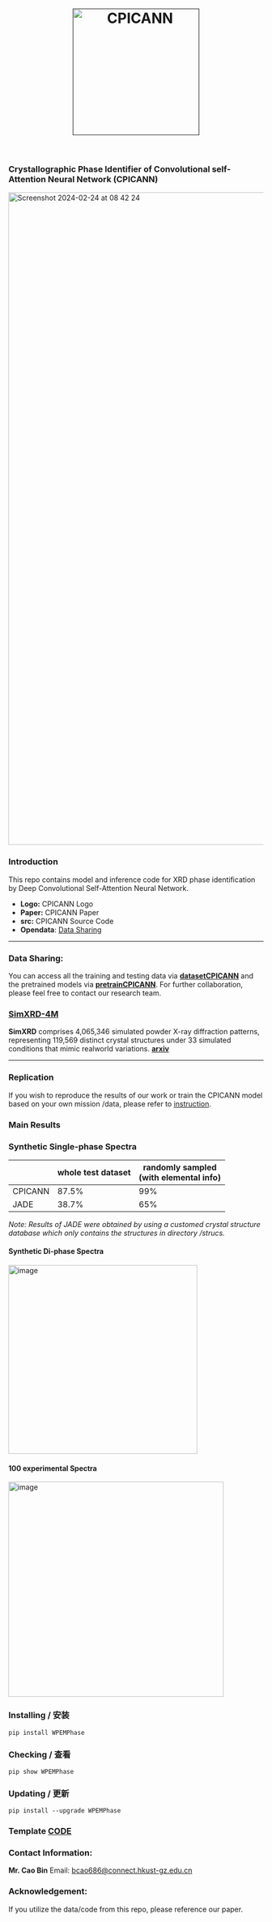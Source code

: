 
<h1 align="center">
  <a href=""><img src="https://github.com/WPEM/CPICANN/assets/86995074/a40efe75-d5a9-4777-9d2a-cb4bed912d53" alt="CPICANN" width="250"></a>
  <br>
  <br>
</h1>

### Crystallographic Phase Identifier of Convolutional self-Attention Neural Network (CPICANN)

<img width="1289" alt="Screenshot 2024-02-24 at 08 42 24" src="https://github.com/WPEM/CPICANN/assets/86995074/eb3bf532-2281-49b7-b91e-bc7d53568c41">

### Introduction
This repo contains model and inference code for XRD phase identification by Deep Convolutional Self-Attention Neural Network. 

+ **Logo:** CPICANN Logo
+ **Paper:** CPICANN Paper
+ **src:** CPICANN Source Code
+ **Opendata**: [Data Sharing](https://huggingface.co/datasets/caobin/datasetCPICANN)
___
### Data Sharing:
You can access all the training and testing data via [**datasetCPICANN**](https://huggingface.co/datasets/caobin/datasetCPICANN) and the pretrained models via [**pretrainCPICANN**](https://huggingface.co/caobin/pretrainCPICANN). For further collaboration, please feel free to contact our research team.

### [SimXRD-4M](https://github.com/Bin-Cao/SimXRD)
**SimXRD** comprises 4,065,346 simulated powder X-ray diffraction patterns, representing 119,569 distinct crystal structures under 33 simulated conditions that mimic realworld variations. [**arxiv**](https://arxiv.org/pdf/2406.15469v1)
___
### Replication
If you wish to reproduce the results of our work or train the CPICANN model based on your own mission /data,  please refer to [instruction](https://github.com/WPEM/CPICANN/tree/main/src).

### Main Results


### Synthetic Single-phase Spectra
|      | whole test dataset | randomly sampled<br>(with elemental info) |
|------|--------------------|-------------------------------------------|
| CPICANN | 87.5%              | 99%                                       | 
| JADE | 38.7%              | 65%                                       | 

*Note: Results of JADE were obtained by using a customed crystal structure database which only contains the structures in directory /strucs.*

#### Synthetic Di-phase Spectra
<img width="373" alt="image" src="https://github.com/WPEM/CPICANN/assets/86995074/34b14780-0c1a-4169-8dd7-6b437f14df3f">

#### 100 experimental Spectra
<img width="425" alt="image" src="https://github.com/WPEM/CPICANN/assets/86995074/eba44550-a8ba-4340-ba06-daee7d394638">


### Installing / 安装
    pip install WPEMPhase 
    
### Checking / 查看
    pip show WPEMPhase 
    
### Updating / 更新
    pip install --upgrade WPEMPhase




### Template [CODE](https://github.com/WPEM/CPICANN/blob/main/src/inference%26case/CPICANNcode.ipynb) 

### Contact Information:
**Mr. Cao Bin**
Email: bcao686@connect.hkust-gz.edu.cn

### Acknowledgement:
If you utilize the data/code from this repo, please reference our paper.


